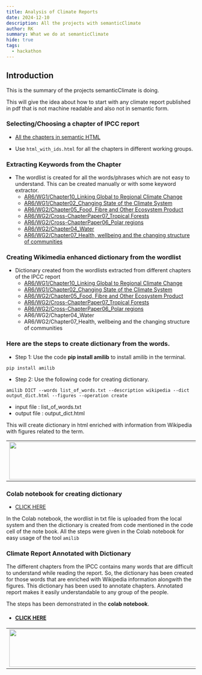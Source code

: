 ```yaml
---
title: Analysis of Climate Reports 
date: 2024-12-10
description: All the projects with semanticClimate
author: RK 
summary: What we do at semanticClimate
hide: true
tags:
  - hackathon
---
```


## Introduction

This is the summary of the projects semanticClimate is doing. 

This will give the idea about how to start with any climate report published in pdf that is not machine readable and also not in semantic form.

### Selecting/Choosing a chapter of IPCC report

- [All the chapters in semantic HTML](https://github.com/petermr/amilib/tree/main/test/resources/ipcc/cleaned_content)
  
- Use `html_with_ids.html` for all the chapters in different working groups. 

### Extracting Keywords from the Chapter

- The wordlist is created for all the words/phrases which are not easy to understand. This can be created manually or with some keyword extractor.
  - [AR6/WG1/Chapter10_Linking Global to Regional Climate Change](https://github.com/semanticClimate/internship_sC/blob/main/ipcc/wordlist/wg1ch10.txt)
  - [AR6/WG1/Chapter02_Changing State of the Climate System](https://github.com/semanticClimate/internship_sC/blob/main/ipcc/wordlist/wgIchap02.txt)
  - [AR6/WG2/Chapter05_Food, Fibre and Other Ecosystem Product](https://github.com/semanticClimate/internship_sC/blob/main/ipcc/wordlist/foodfibre_wordlist.txt)
  - [AR6/WG2/Cross-ChapterPaper07_Tropical Forests](https://github.com/semanticClimate/internship_sC/blob/main/ipcc/wordlist/forest_wordlist.txt)
  - [AR6/WG2/Cross-ChapterPaper06_Polar regions](https://github.com/semanticClimate/internship_sC/blob/main/ipcc/wordlist/wordlist_polar.txt)
  - [AR6/WG2/Chapter04_Water](https://github.com/semanticClimate/internship_sC/blob/Madhan/IPCC_AR6_WG2_Chap04_Specific)
  - [AR6/WG2/Chapter07_Health, wellbeing and the changing structure of communities](https://github.com/semanticClimate/internship_sC/blob/suman/Word_lists.txt)

### Creating Wikimedia enhanced dictionary from the wordlist

- Dictionary created from the wordlists extracted from different chapters of the IPCC report
  - [AR6/WG1/Chapter10_Linking Global to Regional Climate Change](https://github.com/semanticClimate/internship_sC/blob/main/ipcc/dictionary/wg1chap10_dictionary.html)
  - [AR6/WG1/Chapter02_Changing State of the Climate System](https://github.com/semanticClimate/internship_sC/blob/main/ipcc/dictionary/wg1chap02_dict.html)
  - [AR6/WG2/Chapter05_Food, Fibre and Other Ecosystem Product](https://github.com/semanticClimate/internship_sC/blob/main/ipcc/dictionary/foodfibre_dict.html)
  - [AR6/WG2/Cross-ChapterPaper07_Tropical Forests](https://github.com/semanticClimate/internship_sC/blob/main/ipcc/dictionary/ccpforest_dict.html)
  - [AR6/WG2/Cross-ChapterPaper06_Polar regions](https://github.com/semanticClimate/internship_sC/blob/main/ipcc/dictionary/polar_dict.html)
  - AR6/WG2/Chapter04_Water
  - AR6/WG2/Chapter07_Health, wellbeing and the changing structure of communities



### Here are the steps to create dictionary from the words.

- Step 1: Use the code **pip install amilib** to install amilib in the terminal.

```pip install amilib```

- Step 2: Use the following code for creating dictionary.

```amilib DICT --words list_of_words.txt --description wikipedia --dict output_dict.html --figures --operation create```

- input file : list_of_words.txt
- output file : output_dict.html

This will create dictionary in html enriched with information from Wikipedia with figures related to the term.

<table>
  <tr>
    <td>
      <img src='{{ "/static/img/dict_pic1.jpg" | url }}' width="500" height="100">
    </td>
  </tr>
</table>

### Colab notebook for creating dictionary

- [CLICK HERE](https://colab.research.google.com/drive/1mDJcNLGcsP8XM-fzGP6n6A7ozLlq09bE#scrollTo=IijmJ5rgF0jF)

In the Colab notebook, the wordlist in txt file is uploaded from the local system and then the dictionary is created from code mentioned in the code cell of the note book. All the steps were given in the Colab notebook for easy usage of the tool `amilib`

### Climate Report Annotated with Dictionary

The different chapters from the IPCC contains many words that are difficult to understand while reading the report. So, the dictionary has been created for those words that are enriched with Wikipedia information alongwith the figures. This dictionary has been used to annotate chapters. Annotated report makes it easily understandable to any group of the people.

The steps has been demonstrated in the **colab notebook**. 

- #### [CLICK HERE](https://colab.research.google.com/drive/1Rsf7BtGM5v9LAkKvEcEWbK7fHFDiB0Pd#scrollTo=roxFApmqb4E9)

<table>
  <tr>
    <td>
      <img src='{{ "/static/img/markup_chap03.jpg" | url }}' width="500" height="100">
    </td>
  </tr>
</table>


 




